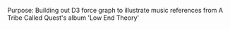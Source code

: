 Purpose: Building out D3 force graph to illustrate music references from A Tribe Called Quest's album 'Low End Theory'
